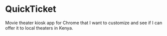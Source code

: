 # QuickTicket
Movie theater kiosk app for Chrome that I want to customize and see if I can offer it to local theaters in Kenya.

